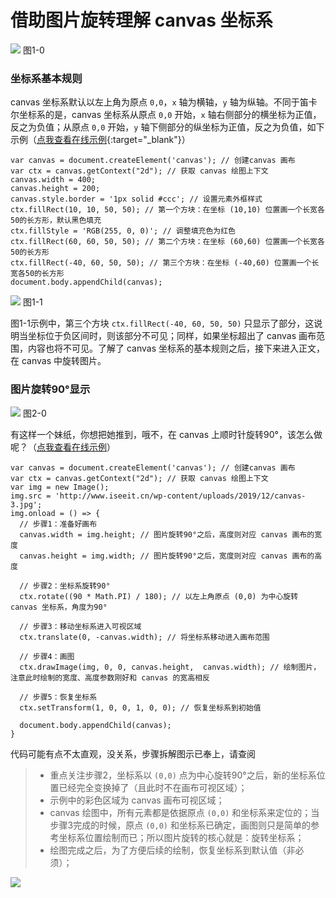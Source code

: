 # 借助图片旋转理解 canvas 坐标系

![](http://www.iseeit.cn/wp-content/uploads/2019/12/canvas-1.jpg)
图1-0

### 坐标系基本规则

canvas 坐标系默认以左上角为原点 `0,0`，`x` 轴为横轴，`y` 轴为纵轴。不同于笛卡尔坐标系的是，canvas 坐标系从原点 `0,0` 开始，`x` 轴右侧部分的横坐标为正值，反之为负值；从原点 `0,0` 开始，`y` 轴下侧部分的纵坐标为正值，反之为负值，如下示例（[点我查看在线示例](https://codepen.io/yukap6/pen/XWJdxez){:target="_blank"}）

```
var canvas = document.createElement('canvas'); // 创建canvas 画布
var ctx = canvas.getContext("2d"); // 获取 canvas 绘图上下文
canvas.width = 400;
canvas.height = 200;
canvas.style.border = '1px solid #ccc'; // 设置元素外框样式
ctx.fillRect(10, 10, 50, 50); // 第一个方块：在坐标 (10,10) 位置画一个长宽各50的长方形，默认黑色填充
ctx.fillStyle = 'RGB(255, 0, 0)'; // 调整填充色为红色
ctx.fillRect(60, 60, 50, 50); // 第二个方块：在坐标 (60,60) 位置画一个长宽各50的长方形
ctx.fillRect(-40, 60, 50, 50); // 第三个方块：在坐标 (-40,60) 位置画一个长宽各50的长方形
document.body.appendChild(canvas);
```

![](http://www.iseeit.cn/wp-content/uploads/2019/12/canvas-2.jpg)
图1-1

图1-1示例中，第三个方块 `ctx.fillRect(-40, 60, 50, 50)` 只显示了部分，这说明当坐标位于负区间时，则该部分不可见；同样，如果坐标超出了 canvas 画布范围，内容也将不可见。了解了 canvas 坐标系的基本规则之后，接下来进入正文，在 canvas 中旋转图片。

### 图片旋转90°显示

![](http://www.iseeit.cn/wp-content/uploads/2019/12/canvas-3.jpg)
图2-0

有这样一个妹纸，你想把她推到，哦不，在 canvas 上顺时针旋转90°，该怎么做呢？（[点我查看在线示例](https://codepen.io/yukap6/pen/eYmzzYV)）

```
var canvas = document.createElement('canvas'); // 创建canvas 画布
var ctx = canvas.getContext("2d"); // 获取 canvas 绘图上下文
var img = new Image();
img.src = 'http://www.iseeit.cn/wp-content/uploads/2019/12/canvas-3.jpg';
img.onload = () => {
  // 步骤1：准备好画布
  canvas.width = img.height; // 图片旋转90°之后，高度则对应 canvas 画布的宽度
  canvas.height = img.width; // 图片旋转90°之后，宽度则对应 canvas 画布的高度

  // 步骤2：坐标系旋转90°
  ctx.rotate((90 * Math.PI) / 180); // 以左上角原点 (0,0) 为中心旋转 canvas 坐标系，角度为90°

  // 步骤3：移动坐标系进入可视区域
  ctx.translate(0, -canvas.width); // 将坐标系移动进入画布范围

  // 步骤4：画图
  ctx.drawImage(img, 0, 0, canvas.height,  canvas.width); // 绘制图片，注意此时绘制的宽度、高度参数刚好和 canvas 的宽高相反
  
  // 步骤5：恢复坐标系
  ctx.setTransform(1, 0, 0, 1, 0, 0); // 恢复坐标系到初始值

  document.body.appendChild(canvas);
}
```

代码可能有点不太直观，没关系，步骤拆解图示已奉上，请查阅

> * 重点关注步骤2，坐标系以 `(0,0)` 点为中心旋转90°之后，新的坐标系位置已经完全变换掉了（且此时不在画布可视区域）；
> * 示例中的彩色区域为 canvas 画布可视区域；
> * canvas 绘图中，所有元素都是依据原点 `(0,0)` 和坐标系来定位的；当步骤3完成的时候，原点 `(0,0)` 和坐标系已确定，画图则只是简单的参考坐标系位置绘制而已；所以图片旋转的核心就是：旋转坐标系；
> * 绘图完成之后，为了方便后续的绘制，恢复坐标系到默认值（非必须）；

![](http://www.iseeit.cn/wp-content/uploads/2019/12/canvas-4.png)
